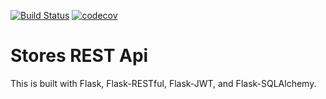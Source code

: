 [![Build Status](https://travis-ci.org/TheProrok29/stores-rest-api-test.svg?branch=master)](https://travis-ci.org/TheProrok29/stores-rest-api-test)
[![codecov](https://codecov.io/gh/TheProrok29/stores-rest-api-test/branch/master/graph/badge.svg)](https://codecov.io/gh/TheProrok29/stores-rest-api-test)

# Stores REST Api

This is built with Flask, Flask-RESTful, Flask-JWT, and Flask-SQLAlchemy.



